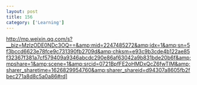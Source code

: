 ```yaml
---
layout: post
title: 156
category: ['Learning']
---
```


http://mp.weixin.qq.com/s?__biz=MzIzODE0NDc3OQ==&amp;mid=2247485272&amp;idx=1&amp;sn=5f3bccd6623e78fce9c731390fb2709d&amp;chksm=e93c9b3cde4b122ae85f32367f381a7cf579409a9346abcdc290e86af63042a9b831bde20b6f&amp;mpshare=1&amp;scene=1&amp;srcid=0721BpfFE2oHMDxQcZ6fwTIM&amp;sharer_sharetime=1626829954760&amp;sharer_shareid=d94307a8605fb2fbec271a8d8c5a0a86#rd]


